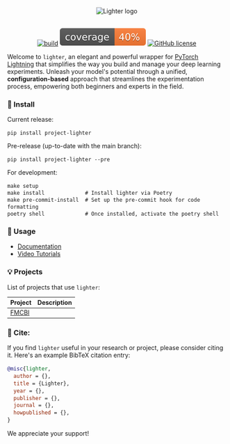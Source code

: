 <div align="center">
<picture>
  <source media="(prefers-color-scheme: dark)" srcset="./assets/images/lighter_dark.png">
  <source media="(prefers-color-scheme: light)" srcset="./assets/images/lighter_light.png">
  <img align="center" alt="Lighter logo" src="h/assets/images/lighter_dark.png">
</picture>
</div>
<br/>
<div align="center">

 [![build](https://github.com/project-lighter/lighter/actions/workflows/build.yml/badge.svg?branch=main)](https://github.com/project-lighter/lighter/actions/workflows/build.yml) ![Coverage](./assets/images/coverage.svg) [![GitHub license](https://img.shields.io/github/license/project-lighter/lighter)](https://github.com/project-lighter/lighter/blob/main/LICENSE)
</div>


Welcome to `lighter`, an elegant and powerful wrapper for [PyTorch Lightning](https://github.com/Lightning-AI/lightning) that simplifies the way you build and manage your deep learning experiments. Unleash your model's potential through a unified, **configuration-based** approach that streamlines the experimentation process, empowering both beginners and experts in the field.


### 🚀 Install

Current release:
````
pip install project-lighter
````

Pre-release (up-to-date with the main branch):
````
pip install project-lighter --pre
````

For development:
````
make setup
make install             # Install lighter via Poetry
make pre-commit-install  # Set up the pre-commit hook for code formatting
poetry shell             # Once installed, activate the poetry shell
````

### 📖 Usage

- [Documentation]()
- [Video Tutorials]()

### 💡 Projects
List of projects that use `lighter`:

| Project | Description |
| --- | --- |
| [FMCBI]() | |


### 📄 Cite:

If you find `lighter` useful in your research or project, please consider citing it. Here's an example BibTeX citation entry:

```bibtex
@misc{lighter,
  author = {},
  title = {Lighter},
  year = {},
  publisher = {},
  journal = {},
  howpublished = {},
}
```

We appreciate your support!
